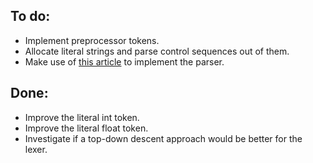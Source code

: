 ## To do:
- Implement preprocessor tokens.
- Allocate literal strings and parse control sequences out of them.
- Make use of [this article](https://en.wikipedia.org/wiki/Recursive_descent_parser) to implement the parser.

## Done:
- Improve the literal int token.
- Improve the literal float token.
- Investigate if a top-down descent approach would be better for the lexer.
